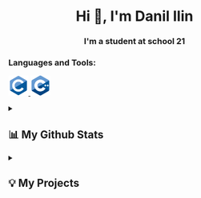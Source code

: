 <h1 align="center">Hi 👋, I'm Danil Ilin</h1>
<h3 align="center">I'm a student at school 21</h3>

<!-- <h3 align="left">Connect with me:</h3> -->
<!-- <p align="left"> -->
<!-- </p> -->
<h3 align="left">Languages and Tools:</h3>
<p align="left"> <a href=" target="_blank" rel="noreferrer"> <img src="https://raw.githubusercontent.com/devicons/devicon/master/icons/c/c-original.svg" alt="c" width="40" height="40"/> </a> <a href="" target="_blank" rel="noreferrer"> <img src="https://raw.githubusercontent.com/devicons/devicon/master/icons/cplusplus/cplusplus-original.svg" alt="cplusplus" width="40" height="40"/> </a> 
</p>
  
<details> 
  <summary><h2>📊 My Github Stats</h2></summary>
<div align="center">
  <img src="https://github-readme-stats.vercel.app/api?hide_title=true&hide_rank=false&show_icons=true&include_all_commits=true&count_private=true&disable_animations=false&theme=github_dark&locale=en&hide_border=true&username=freiqq" height="150"  alt="stats graph"  />
  <img src="https://github-readme-stats.vercel.app/api/top-langs?locale=en&hide_title=false&layout=compact&card_width=310&langs_count=6&theme=github_dark&hide_border=true&username=freiqq" height="150" alt="languages graph"  />
</div>
  
<br />
  
[![Ashutosh's github activity graph](https://activity-graph.herokuapp.com/graph?username=freiqq&theme=github-dark&hide_border=true&hide_title=true)](https://github.com/ashutosh00710/github-readme-activity-graph)
</details>

<details> 
  <summary><h2>💡 My Projects </h2></summary>
  
| [![Readme Card](https://github-readme-stats.vercel.app/api/pin/?username=freiqq&repo=containers&show_owner=true&theme=github_dark&hide_border=true)](https://github.com/freiqq/containers) | [![Readme Card](https://github-readme-stats.vercel.app/api/pin/?username=freiqq&repo=matrix&show_owner=true&theme=github_dark&hide_border=true)](https://github.com/freiqq/matrix) |
| ------------------------------------------------------------ | ------------------------------------------------------------ |

</details>


